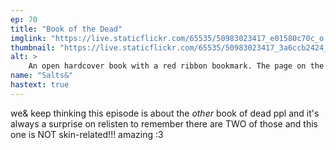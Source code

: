 ```yaml
---
ep: 70
title: "Book of the Dead"
imglink: "https://live.staticflickr.com/65535/50983023417_e01580c70c_o.jpg"
thumbnail: "https://live.staticflickr.com/65535/50983023417_3a6ccb2424_q.jpg"
alt: >
    An open hardcover book with a red ribbon bookmark. The page on the left is blank, the page on the right contains black squiggles representing lines of text. Only a few words are legible: &quot;Philip&quot;, &quot;platform&quot;, &quot;train&quot;, &quot;blood&quot;, and &quot;terror&quot;. Below the book in blue ink is the text, &quot;You have already read too much&quot; in all caps.
name: "Salts&"
hastext: true
---
```

we& keep thinking this episode is about the *other* book of dead ppl and it's always a surprise on relisten to remember there are TWO of those and this one is NOT skin-related!!! amazing :3